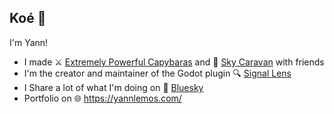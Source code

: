 ## Koé 👋
I'm Yann!

 - I made ⚔️ [Extremely Powerful Capybaras](https://store.steampowered.com/app/2089980/Extremely_Powerful_Capybaras/) and 🚀 [Sky Caravan](https://store.steampowered.com/app/1792270/Sky_Caravan/) with friends
 - I'm the creator and maintainer of the Godot plugin 🔍 [Signal Lens](https://godotengine.org/asset-library/asset/3620)
 - I Share a lot of what I'm doing on 🦋 [Bluesky](https://bsky.app/)
 - Portfolio on 🌐 https://yannlemos.com/
